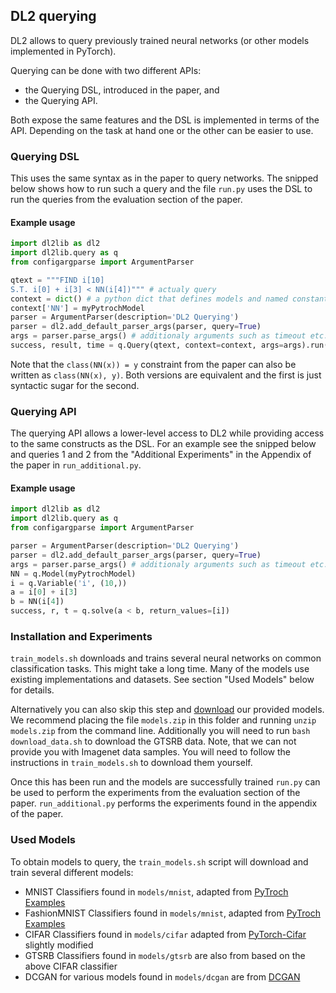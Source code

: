 ## DL2 querying

DL2 allows to query previously trained neural networks (or other models implemented in PyTorch).

Querying can be done with two different APIs:

- the Querying DSL, introduced in the paper, and
- the Querying API.

Both expose the same features and the DSL is implemented in terms of the API.
Depending on the task at hand one or the other can be easier to use.

### Querying DSL

This uses the same syntax as in the paper to query networks.
The snipped below shows how to run such a query and the file `run.py` uses the DSL to run the queries from the evaluation section of the paper.

#### Example usage

```python
import dl2lib as dl2
import dl2lib.query as q
from configargparse import ArgumentParser

qtext = """FIND i[10]
S.T. i[0] + i[3] < NN(i[4])""" # actualy query
context = dict() # a python dict that defines models and named constants
context['NN'] = myPytrochModel
parser = ArgumentParser(description='DL2 Querying')
parser = dl2.add_default_parser_args(parser, query=True)
args = parser.parse_args() # additionaly arguments such as timeout etc.
success, result, time = q.Query(qtext, context=context, args=args).run()
```

Note that the `class(NN(x)) = y` constraint from the paper can also be written as `class(NN(x), y)`. Both versions are equivalent and the first is just syntactic sugar for the second.

### Querying API

The querying API allows a lower-level access to DL2 while providing access to the same constructs as the DSL.
For an example see the snipped below and queries 1 and 2 from the "Additional Experiments" in the Appendix of the paper in `run_additional.py`.

#### Example usage

```python
import dl2lib as dl2
import dl2lib.query as q
from configargparse import ArgumentParser

parser = ArgumentParser(description='DL2 Querying')
parser = dl2.add_default_parser_args(parser, query=True)
args = parser.parse_args() # additionaly arguments such as timeout etc.
NN = q.Model(myPytrochModel)
i = q.Variable('i', (10,))
a = i[0] + i[3]
b = NN(i[4])
success, r, t = q.solve(a < b, return_values=[i])
```

### Installation and Experiments

`train_models.sh` downloads and trains several neural networks on common classification tasks. This might take a long time.
Many of the models use existing implementations and datasets. See section "Used Models" below for details.

Alternatively you can also skip this step and [download](https://files.sri.inf.ethz.ch/dl2/models.zip) our provided models. We recommend placing the file `models.zip` in this folder and running `unzip models.zip` from the command line. Additionally you will need to run `bash download_data.sh` to download the GTSRB data. Note, that we can not provide you with Imagenet data samples. You will need to follow the instructions in `train_models.sh` to download them yourself.

Once this has been run and the models are successfully trained `run.py` can be used to perform the experiments from the evaluation section of the paper.
`run_additional.py` performs the experiments found in the appendix of the paper.

### Used Models

To obtain models to query, the `train_models.sh` script will download and train several different models:

- MNIST Classifiers found in `models/mnist`, adapted from [PyTroch Examples](https://github.com/pytorch/examples/tree/master/mnist)
- FashionMNIST Classifiers found in `models/mnist`, adapted from [PyTroch Examples](https://github.com/pytorch/examples/tree/master/mnist)
- CIFAR Classifiers found in `models/cifar` adapted from [PyTorch-Cifar](https://github.com/kuangliu/pytorch-cifar) slightly modified
- GTSRB Classifiers found in `models/gtsrb` are also from based on the above CIFAR classifier
- DCGAN for various models found in `models/dcgan` are from [DCGAN](https://github.com/pytorch/examples/tree/master/dcgan)
